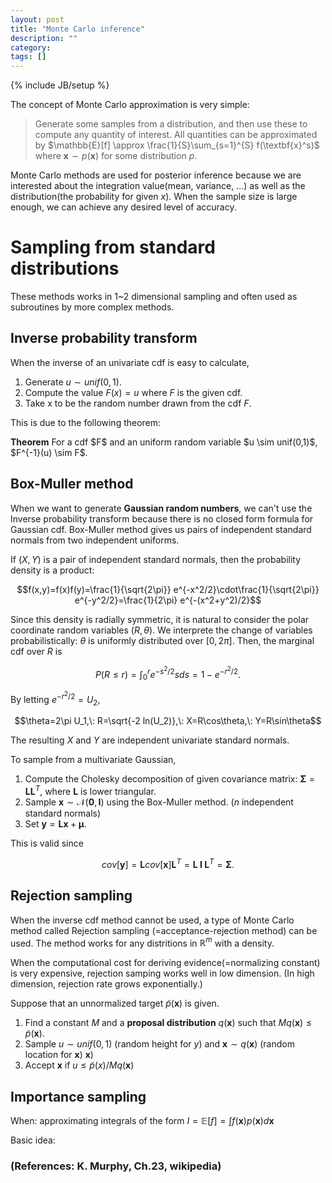 ```yaml
---
layout: post
title: "Monte Carlo inference"
description: ""
category: 
tags: []
---
```

{% include JB/setup %}

The concept of Monte Carlo approximation is very simple: 

> Generate some samples from a distribution, and then use these to compute any quantity of interest.
> All quantities can be approximated by $\mathbb{E}[f] \approx \frac{1}{S}\sum_{s=1}^{S} f(\textbf{x}^s)$ where $\textbf{x} \sim p(\textbf{x})$ for some distribution $p$.

Monte Carlo methods are used for posterior inference because we are interested about the integration value(mean, variance, ...) as well as the distribution(the probability for given $x$). When the sample size is large enough, we can achieve any desired level of accuracy.


<!-- For posterior inference, we can use various deterministic algorithms. But, our posterior may have some problems: -->
<!-- * need to be normalized -->
<!-- * hard to integrate (=hard to derive mean, variance, ...) -->

<!-- Then, how can we -->
<!-- * Why do we use MC approximation for posterior inference rather than deterministic algorithms? -->
  <!-- * ??? -->
  <!-- *  -->

<!-- How do we efficiently generate samples from a probability distribution, particularly in high dimensions?
  * non-iterative methods for generating independent samples
  * iterative method known as Markov Chain Monte Carlo(MCMC): produces dependent samples but which works well in high dimensions -->





# Sampling from standard distributions

These methods works in 1~2 dimensional sampling and often used as subroutines by more complex methods.

## Inverse probability transform 

When the inverse of an univariate cdf is easy to calculate,

1. Generate $u \sim unif(0,1)$.
2. Compute the value $F(x)=u$ where $F$ is the given cdf.
3. Take x to be the random number drawn from the cdf $F$.

This is due to the following theorem:

<div class="notice"><b>Theorem</b> For a cdf $F$ and an uniform random variable $u \sim unif(0,1)$, $F^{-1}(u) \sim F$. </div>

## Box-Muller method

When we want to generate **Gaussian random numbers**, we can't use the Inverse probability transform because there is no closed form formula for Gaussian cdf. Box-Muller method gives us pairs of independent standard normals from two independent uniforms.

If $(X,Y)$ is a pair of independent standard normals, then the probability density is a product:

$$f(x,y)=f(x)f(y)=\frac{1}{\sqrt{2\pi}} e^{-x^2/2}\cdot\frac{1}{\sqrt{2\pi}} e^{-y^2/2}=\frac{1}{2\pi} e^{-(x^2+y^2)/2}$$

Since this density is radially symmetric, it is natural to consider the polar coordinate random variables $(R,\theta)$. We interprete the change of variables probabilistically: $\theta$ is uniformly distributed over $[0,2\pi]$. Then, the marginal cdf over $R$ is 

$$P(R \leq r) = \int_{0}^{r} e^{-s^2/2}sds = 1-e^{-r^2/2}.$$

By letting $e^{-r^2/2}=U_2$, 

$$\theta=2\pi U_1,\: R=\sqrt{-2 ln(U_2)},\: X=R\cos\theta,\: Y=R\sin\theta$$

The resulting $X$ and $Y$ are independent univariate standard normals.

To sample from a multivariate Gaussian, 

1. Compute the Cholesky decomposition of given covariance matrix: $\boldsymbol\Sigma=\textbf{L}\textbf{L}^T$, where $\textbf{L}$ is lower triangular.
2. Sample $\textbf{x} \sim \mathcal{N}(\textbf{0},\textbf{I})$ using the Box-Muller method. ($n$ independent standard normals)
3. Set $\textbf{y}=\textbf{Lx}+\boldsymbol\mu$.

This is valid since

$$cov[\textbf{y}]=\textbf{L} cov[\textbf{x}] \textbf{L}^T=\textbf{L I L}^T=\boldsymbol\Sigma.$$

## Rejection sampling

When the inverse cdf method cannot be used, a type of Monte Carlo method called Rejection sampling (=acceptance-rejection method) can be used. The method works for any distritions in $\mathbb{R}^m$ with a density.

When the computational cost for deriving evidence(=normalizing constant) is very expensive, rejection samping works well in low dimension. (In high dimension, rejection rate grows exponentially.)

Suppose that an unnormalized target $\tilde{p}(\textbf{x})$ is given.

1. Find a constant $M$ and a **proposal distribution** $q(\textbf{x})$ such that $Mq(\textbf{x})\leq \tilde{p}(\textbf{x})$.
2. Sample $u\sim unif(0,1)$ (random height for $y$) and $\textbf{x} \sim q(\textbf{x})$ (random location for $\textbf{x}$) $\textbf{x}$)
3. Accept $\textbf{x}$ if $u\leq \tilde{p}(x) / M q(\textbf{x})$

## Importance sampling

When: approximating integrals of the form $I=\mathbb{E}[f]=\int f(\textbf{x})p(\textbf{x})d\textbf{x}$

Basic idea: 

### (References: K. Murphy, Ch.23, wikipedia)
